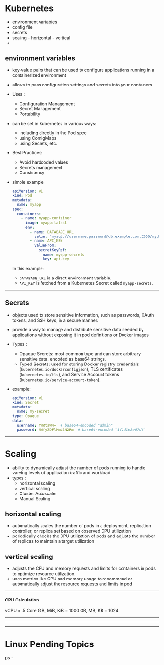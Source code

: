 # Kubernetes

 - environment variables
 - config file
 - secrets
 - scaling  - horizontal
            - vertical
 - 

## environment variables

 - key-value pairs that can be used to configure applications running in a containerized environment
 - allows to pass configuration settings and secrets into your containers

 - Uses :
     - Configuration Management
     - Secret Management
     - Portability

 - can be set in Kubernetes in various ways:
     - including directly in the Pod spec
     - using ConfigMaps
     - using Secrets, etc.

 - Best Practices:
     - Avoid hardcoded values
     - Secrets management
     - Consistency

 - simple example

     ```yaml
     apiVersion: v1
     kind: Pod
     metadata:
       name: myapp
     spec:
       containers:
         - name: myapp-container
           image: myapp:latest
           env:
             - name: DATABASE_URL
               value: "mysql://username:password@db.example.com:3306/mydatabase"
             - name: API_KEY
               valueFrom:
                 secretKeyRef:
                   name: myapp-secrets
                   key: api-key
     ```

     In this example:
     - `DATABASE_URL` is a direct environment variable.
     - `API_KEY` is fetched from a Kubernetes Secret called `myapp-secrets`.

---

## Secrets

 - objects used to store sensitive information, such as passwords, OAuth tokens, and SSH keys, in a secure manner.
 - provide a way to manage and distribute sensitive data needed by applications without exposing it in pod definitions or Docker images

 - Types :
     - Opaque Secrets: most common type and can store arbitrary sensitive data. encoded as base64 strings.
     - Typed Secrets: used for storing Docker registry credentials (`kubernetes.io/dockerconfigjson`), TLS certificates (`kubernetes.io/tls`), and Service Account tokens (`kubernetes.io/service-account-token`).

 - example:

     ```yaml
     apiVersion: v1
     kind: Secret
     metadata:
       name: my-secret
     type: Opaque
     data:
       username: YWRtaW4=  # base64-encoded "admin"
       password: MWYyZDFlMmU2N2Rm  # base64-encoded "1f2d1e2e67df"
     ```

---

# Scaling
 - ability to dynamically adjust the number of pods running to handle varying levels of application traffic and workload
 - types : 
     - horizontal scaling
     - vertical scaling
     - Cluster Autoscaler
     - Manual Scaling

## horizontal scaling
 - automatically scales the number of pods in a deployment, replication controller, or replica set based on observed CPU utilization
 - periodically checks the CPU utilization of pods and adjusts the number of replicas to maintain a target utilization


## vertical scaling
 - adjusts the CPU and memory requests and limits for containers in pods to optimize resource utilization.
 - uses metrics like CPU and memory usage to recommend or automatically adjust the resource requests and limits in pod



---

#### CPU Calculation

vCPU = .5 Core
GiB, MiB, KiB = 1000
GB, MB, KB = 1024





--- 
--- 
--- 
# Linux Pending Topics

ps - 









